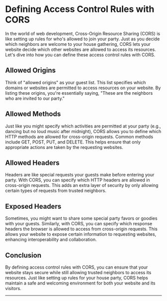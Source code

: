 # Defining Access Control Rules with CORS

In the world of web development, Cross-Origin Resource Sharing (CORS) is like setting up rules for who's allowed to join your party. Just as you decide which neighbors are welcome to your house gathering, CORS lets your website decide which other websites are allowed to access its resources. Let's dive into how you can define these access control rules with CORS.

## Allowed Origins

Think of "allowed origins" as your guest list. This list specifies which domains or websites are permitted to access resources on your website. By listing these origins, you're essentially saying, "These are the neighbors who are invited to our party."

## Allowed Methods

Just like you might specify which activities are permitted at your party (e.g., dancing but no loud music after midnight), CORS allows you to define which HTTP methods are allowed for cross-origin requests. Common methods include GET, POST, PUT, and DELETE. This helps ensure that only appropriate actions are taken by the requesting websites.

## Allowed Headers

Headers are like special requests your guests make before entering your party. With CORS, you can specify which HTTP headers are allowed in cross-origin requests. This adds an extra layer of security by only allowing certain types of requests from trusted neighbors.

## Exposed Headers

Sometimes, you might want to share some special party favors or goodies with your guests. Similarly, with CORS, you can specify which response headers the browser is allowed to access from cross-origin requests. This allows your website to expose certain information to requesting websites, enhancing interoperability and collaboration.

## Conclusion

By defining access control rules with CORS, you can ensure that your website stays secure while still allowing trusted neighbors to access its resources. Just like setting up rules for your house party, CORS helps maintain a safe and welcoming environment for both your website and its visitors.

---

